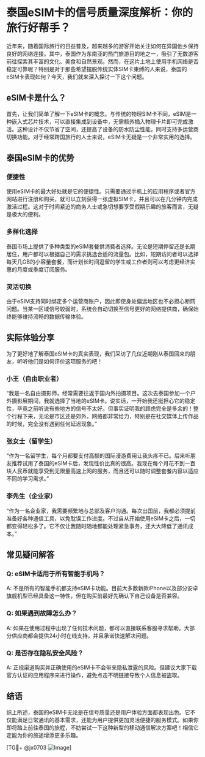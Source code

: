 # 泰国eSIM卡的信号质量深度解析：你的旅行好帮手？

近年来，随着国际旅行的日益普及，越来越多的游客开始关注如何在异国他乡保持良好的网络连接。其中，泰国作为东南亚的热门旅游目的地之一，吸引了无数游客前往探索其丰富的文化、美食和自然景观。然而，在这片土地上使用手机网络是否稳定可靠呢？特别是对于那些希望摆脱传统实体SIM卡束缚的人来说，泰国的eSIM卡表现如何？今天，我们就来深入探讨一下这个问题。

## eSIM卡是什么？

首先，让我们简单了解一下eSIM卡的概念。与传统的物理SIM卡不同，eSIM是一种嵌入式芯片技术，可以直接集成到设备中，无需额外插入物理卡片即可完成激活。这种设计不仅节省了空间，还提高了设备的防水防尘性能，同时支持多运营商切换功能。对于经常跨国旅行的人士来说，eSIM卡无疑是一个非常实用的选择。

## 泰国eSIM卡的优势

### 便捷性
使用eSIM卡的最大好处就是它的便捷性。只需要通过手机上的应用程序或者官方网站进行注册和购买，就可以立刻获得一张虚拟SIM卡，并且可以在几分钟内完成激活过程。这对于时间紧迫的商务人士或急切想要享受假期乐趣的旅客而言，无疑是极大的便利。

### 多样化选择
泰国市场上提供了多种类型的eSIM套餐供消费者选择。无论是短期停留还是长期居住，用户都可以根据自己的需求挑选合适的流量包。比如，短期访问者可以选择每天几GB的小容量套餐，而计划长时间逗留的学生或工作者则可以考虑更经济实惠的月度或季度订阅服务。

### 灵活切换
由于eSIM支持同时绑定多个运营商账户，因此即使身处偏远地区也不必担心断网问题。当某一区域信号较弱时，系统会自动切换至信号更好的网络提供商，确保始终能够维持流畅的数据传输体验。

## 实际体验分享

为了更好地了解泰国eSIM卡的真实表现，我们采访了几位近期刚从泰国回来的朋友，听听他们是如何评价这项服务的吧！

### 小王（自由职业者）
“我是一名自由摄影师，经常需要往返于国内外拍摄项目。这次去泰国参加一个户外摄影展期间，我就选择了当地的eSIM卡。说实话，一开始我还挺担心它的稳定性，毕竟之前听说有些地方的信号不太好。但事实证明我的顾虑完全是多余的！整个行程下来，无论是市区还是郊外，网络都非常给力，特别是在社交媒体上传作品的时候，完全没有遇到任何延迟现象。”

### 张女士（留学生）
“作为一名留学生，每个月都要支付高额的国际漫游费用让我头疼不已。后来听朋友推荐试用了泰国的eSIM卡后，发现性价比真的很高。我现在每个月花不到一百块人民币就能享受到无限量高速上网的服务，而且还可以随时调整套餐内容以适应不同的学习需求。”

### 李先生（企业家）
“作为一名企业家，我需要频繁地与总部及客户沟通。每次出国前，我都必须提前准备好各种通信工具，以免耽误工作进度。不过自从开始使用eSIM卡之后，一切都变得轻松多了。它不仅让我随时随地都能处理紧急事务，还大大降低了通讯成本。”

## 常见疑问解答

### Q: eSIM卡适用于所有智能手机吗？
A: 不是所有的智能手机都支持eSIM卡功能。目前大多数新款iPhone以及部分安卓旗舰机型已经具备这一特性，但在购买前最好先确认下自己设备是否兼容。

### Q: 如果遇到故障怎么办？
A: 如果在使用过程中出现了任何技术问题，都可以直接联系客服寻求帮助。大部分供应商都会提供24小时在线支持，并且承诺快速解决问题。

### Q: 是否存在隐私安全风险？
A: 正规渠道购买并正确使用的eSIM卡不会带来隐私泄露的风险。但建议大家下载官方认证的应用程序来进行操作，避免点击不明链接导致个人信息被盗取。

## 结语

综上所述，泰国的eSIM卡无论是在信号质量还是用户体验方面都表现出色。它不仅能满足日常通讯的基本需求，还能为用户提供更加灵活便捷的服务模式。如果你即将踏上前往泰国的旅程，不妨尝试一下这种新型的移动通信解决方案吧！相信它定能为你的旅途增添更多乐趣。

[TG💪+ @jx0703 ![Image](https://github.com/user-attachments/assets/dbca1d08-cadb-493c-b0ec-ad6f7a83f270)]